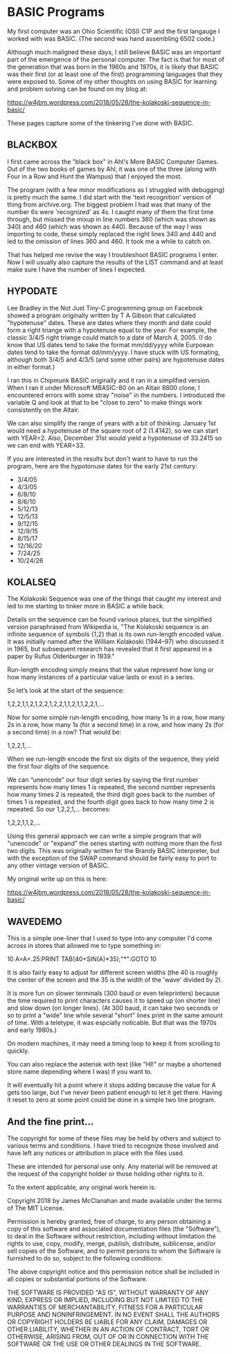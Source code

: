 # BASIC Programs

My first computer was an Ohio Scientific (OSI) C1P and the first langauge I worked with was BASIC. (The second was hand assembling 6502 code.)

Although much maligned these days, I still believe BASIC was an important part of the emergence of the personal computer. The fact is that for most of the generation that was born in the 1960s and 1970s, it is likely that BASIC was their first (or at least one of the first) programming languages that they were exposed to. Some of my other thoughts on using BASIC for learning and problem solving can be found on my blog at:

https://w4jbm.wordpress.com/2018/05/28/the-kolakoski-sequence-in-basic/

These pages capture some of the tinkering I've done with BASIC.

## BLACKBOX

I first came across the "black box" in Ahl's More BASIC Computer Games. Out of the two books of games by Ahl, it was one of the three (along with Four in a Row and Hunt the Wampus) that I enjoyed the most.

The program (with a few minor modifications as I struggled with debugging) is pretty much the same. I did start with the 'text recognition' version of thing from archive.org. The biggest problem I had was that many of the number 6s were 'recognized' as 4s. I caught many of them the first time through, but missed the mixup in line numbers 360 (which was shown as 340) and 460 (which was shown as 440). Because of the way I was importing to code, these simply replaced the right lines 340 and 440 and led to the omission of lines 360 and 460. It took me a while to catch on.

That has helped me revise the way I troubleshoot BASIC programs I enter. Now I will usually also capture the results of the LIST command and at least make sure I have the number of lines I expected.


## HYPODATE

Lee Bradley in the Not Just Tiny-C programming group on Facebook showed a program originally written by T A Gibson that calculated "hypotenuse" dates. These are dates where they month and date could form a right triange with a hypotenuse equal to the year. For example, the classic 3/4/5 right triange could match to a date of March 4, 2005. (I do know that US dates tend to take the format mm/dd/yyyy while Eurpoean dates tend to take the format dd/mm/yyyy. I have stuck with US formating, although both 3/4/5 and 4/3/5 (and some other pairs) are hypotenuse dates in either format.)

I ran this in Chipmunk BASIC originally and it ran in a simplified version. When I ran it under Microsoft MBASIC-80 on an Altair 8800 clone, I encountered errors with some stray "noise" in the numbers. I introduced the variable Q and look at that to be "close to zero" to make things work consistently on the Altair.

We can also simplify the range of years with a bit of thinking. January 1st would need a hypotenuse of the square root of 2 (1.4142), so we can start with YEAR=2. Also, December 31st would yield a hypotenuse of 33.2415 so we can end with YEAR=33.

If you are interested in the results but don't want to have to run the program, here are the hypotonuse dates for the early 21st century:

- 3/4/05
- 4/3/05
- 6/8/10
- 8/6/10
- 5/12/13
- 12/5/13
- 9/12/15
- 12/9/15
- 8/15/17
- 12/16/20
- 7/24/25
- 10/24/26


## KOLALSEQ

The Kolakoski Sequence was one of the things that caught my interest and led to me starting to tinker more in BASIC a while back.

Details on the sequence can be found various places, but the simplified version paraphrased from Wikipedia is, "The Kolakoski sequence is an infinite sequence of symbols {1,2} that is its own run-length encoded value. It was initially named after the William Kolakoski (1944–97) who discussed it in 1965, but subsequent research has revealed that it first appeared in a paper by Rufus Oldenburger in 1939."

Run-length encoding simply means that the value represent how long or how many instances of a particular value lasts or exist in a series.

So let’s look at the start of the sequence:

1,2,2,1,1,2,1,2,2,1,2,2,1,1,2,1,1,2,2,1,…

Now for some simple run-length encoding, how many 1s in a row, how many 2s in a row, how many 1s (for a second time) in a row, and how many 2s (for a second time) in a row? That would be:

1,2,2,1,…

When we run-length encode the first six digits of the sequence, they yield the first four digits of the sequence.

We can “unencode” our four digit series by saying the first number represents how many times 1 is repeated, the second number represents how many times 2 is repeated, the third digit goes back to the number of times 1 is repeated, and the fourth digit goes back to how many time 2 is repeated. So our 1,2,2,1,… becomes:

1,2,2,1,1,2,…

Using this general approach we can write a simple program that will "unencode" or "expand" the series starting with nothing more than the first two digits. This was originally written for the Brandy BASIC interpreter, but with the exception of the SWAP command should be fairly easy to port to any other vintage version of BASIC.

My original write up on this is here:

https://w4jbm.wordpress.com/2018/05/28/the-kolakoski-sequence-in-basic/


## WAVEDEMO

This is a simple one-liner that I used to type into any computer I'd come across in stores that allowed me to type something in:

10 A=A+.25:PRINT TAB(40+SIN(A)*35);"\*":GOTO 10

It is also fairly easy to adjust for different screen widths (the 40 is roughly the center of the screen and the 35 is the width of the 'wave' divided by 2).

It is more fun on slower terminals (300 baud or even teleprinters) because the time required to print characters causes it to speed up (on shorter line) and slow down (on longer lines). (At 300 baud, it can take two seconds or so to print a "wide" line while several "short" lines print in the same amount of time. With a teletype, it was espcially noticable. But that was the 1970s and early 1980s.)

On modern machines, it may need a timing loop to keep it from scrolling to quickly.

You can also replace the asterisk with text (like "HI!" or maybe a shortened store name depending where I was) if you want to.

It will eventually hit a point where it stops adding because the value for A gets too large, but I've never been patient enough to let it get there. Having it reset to zero at some point could be done in a simple two line program.


## And the fine print...
The copyright for some of these files may be held by others and subject to various terms and conditions. I have tried to recognize those involved and have left any notices or attribution in place with the files used.

These are intended for personal use only. Any material will be removed at the request of the copyright holder or those holding other rights to it.

To the extent applicable, any original work herein is:

Copyright 2018 by James McClanahan and made available under the terms of The MIT License.

Permission is hereby granted, free of charge, to any person obtaining a copy of this software and associated documentation files (the "Software"), to deal in the Software without restriction, including without limitation the rights to use, copy, modify, merge, publish, distribute, sublicense, and/or sell copies of the Software, and to permit persons to whom the Software is furnished to do so, subject to the following conditions:

The above copyright notice and this permission notice shall be included in all copies or substantial portions of the Software.

THE SOFTWARE IS PROVIDED "AS IS", WITHOUT WARRANTY OF ANY KIND, EXPRESS OR IMPLIED, INCLUDING BUT NOT LIMITED TO THE WARRANTIES OF MERCHANTABILITY, FITNESS FOR A PARTICULAR PURPOSE AND NONINFRINGEMENT. IN NO EVENT SHALL THE AUTHORS OR COPYRIGHT HOLDERS BE LIABLE FOR ANY CLAIM, DAMAGES OR OTHER LIABILITY, WHETHER IN AN ACTION OF CONTRACT, TORT OR OTHERWISE, ARISING FROM, OUT OF OR IN CONNECTION WITH THE SOFTWARE OR THE USE OR OTHER DEALINGS IN THE SOFTWARE.
